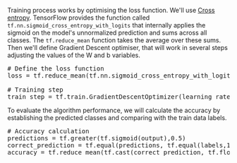 Training process works by optimising the loss function. We'll use [Cross entropy](https://en.wikipedia.org/wiki/Cross_entropy). TensorFlow provides the function called `tf.nn.sigmoid_cross_entropy_with_logits` that internally applies the sigmoid on the model's unnormalized prediction and sums across all classes. The `tf.reduce_mean` function takes the average over these sums. Then we'll define Gradient Descent optimiser, that will work in several steps adjusting the values of the W and b variables.

<pre class="file" data-filename="neural_network.py" data-target="append">
# Define the loss function
loss = tf.reduce_mean(tf.nn.sigmoid_cross_entropy_with_logits(labels=labels, logits=output))

# Training step
train_step = tf.train.GradientDescentOptimizer(learning_rate).minimize(loss)
</pre>

To evaluate the algorithm performance, we will calculate the accuracy by establishing the predicted classes and comparing with the train data labels.

<pre class="file" data-filename="neural_network.py" data-target="append">
# Accuracy calculation
predictions = tf.greater(tf.sigmoid(output),0.5)
correct_prediction = tf.equal(predictions, tf.equal(labels,1.0))
accuracy = tf.reduce_mean(tf.cast(correct_prediction, tf.float32))
</pre>

